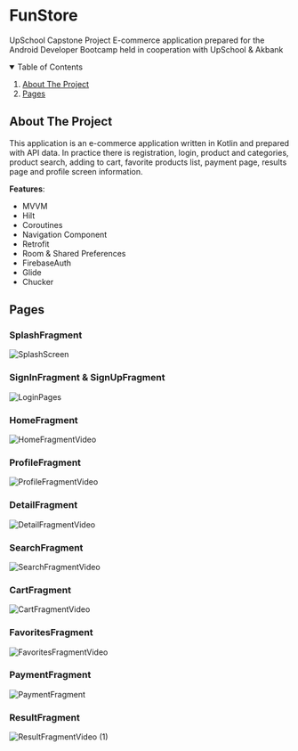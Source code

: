 # FunStore
UpSchool Capstone Project
E-commerce application prepared for the Android Developer Bootcamp held in cooperation with UpSchool & Akbank

<details open="open">
  <summary>Table of Contents</summary>
  <ol>
    <li>
      <a href="#about-the-project">About The Project</a>
      <ul>
      </ul>
    </li>
    <li>
      <a href="#Pages">Pages</a>
</details>
    
## About The Project
This application is an e-commerce application written in Kotlin and prepared with API data. 
In practice there is registration, login, product and categories, product search, adding to cart, favorite products list, payment page, results page and profile screen information.

**Features**:
* MVVM
* Hilt
* Coroutines
* Navigation Component
* Retrofit
* Room & Shared Preferences
* FirebaseAuth
* Glide
* Chucker

## Pages

### SplashFragment
![SplashScreen](https://github.com/fundaese/FunStore/assets/26959557/4278e7af-3a4e-45e5-a0ac-db36c5f47d31)

### SignInFragment & SignUpFragment
![LoginPages](https://github.com/fundaese/FunStore/assets/26959557/515318ca-cd6f-4e77-91c4-ff32bf34f2d9)

### HomeFragment
![HomeFragmentVideo](https://github.com/fundaese/FunStore/assets/26959557/85d81232-ea47-46bb-930d-955ea635cf55)

### ProfileFragment
![ProfileFragmentVideo](https://github.com/fundaese/FunStore/assets/26959557/a04283c1-45f9-4752-be8c-6efc2291c19c)

### DetailFragment
![DetailFragmentVideo](https://github.com/fundaese/FunStore/assets/26959557/28f564fe-6559-49af-bf47-f3790da9993b)

### SearchFragment
![SearchFragmentVideo](https://github.com/fundaese/FunStore/assets/26959557/6458c9f1-969c-4115-b874-ee01a6577716)

### CartFragment
![CartFragmentVideo](https://github.com/fundaese/FunStore/assets/26959557/82c5f98c-13b0-4f75-ac7b-b0c46638574a)

### FavoritesFragment
![FavoritesFragmentVideo](https://github.com/fundaese/FunStore/assets/26959557/ea7b363e-e799-40e1-a0aa-23b5065ea05e)

### PaymentFragment
![PaymentFragment](https://github.com/fundaese/FunStore/assets/26959557/3cb31820-f90b-4fce-8b08-d25aa05a6961)

### ResultFragment
![ResultFragmentVideo (1)](https://github.com/fundaese/FunStore/assets/26959557/012aca9a-1686-449b-bb2d-648d9c5fd7a7)
